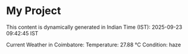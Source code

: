 # My Project

This content is dynamically generated in Indian Time (IST): 2025-09-23 09:42:45 IST


Current Weather in Coimbatore:
Temperature: 27.88 °C
Condition: haze

